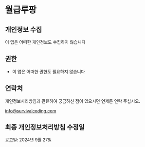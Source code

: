 # 월급루팡

## 개인정보 수집
이 앱은 어떠한 개인정보도 수집하지 않습니다

## 권한
- 이 앱은 어떠한 권한도 필요하지 않습니다

## 연락처
개인정보처리방침과 관련하여 궁금하신 점이 있으시면 언제든 연락 주십시오.

info@survivalcoding.com


## 최종 개인정보처리방침 수정일
공고일: 2024년 9월 27일
